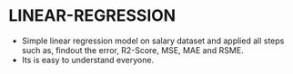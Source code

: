 # LINEAR-REGRESSION
* Simple linear regression model on salary dataset and applied all steps such as, findout the error, R2-Score, MSE, MAE and RSME.
* Its is easy to understand everyone. 

